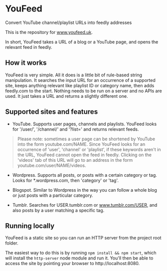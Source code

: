 # YouFeed

Convert YouTube channel/playlist URLs into feedly addresses

This is the repository for www.youfeed.uk.

In short, YouFeed takes a URL of a blog or a YouTube page, and opens the relevant feed in feedly.

## How it works

YouFeed is very simple. All it does is a little bit of rule-based string manipulation. It searches the input URL for an occurrence of a supported site, keeps anything relevant like playlist ID or category name, then adds feedly.com to the start. Nothing needs to be run on a server and no APIs are used. It just takes a URL and returns a slightly different one.

## Supported sites and features

* YouTube. Supports user pages, channels and playlists. YouFeed looks for '/user/', '/channel/' and '?list=' and returns relevant feeds.

>Please note: sometimes a user page can be shortened by YouTube into the form youtube.com/NAME. Since YouFeed looks for an occurrence of 'user', 'channel' or 'playlist', if these keywords aren't in the URL, YouFeed cannot open the feed in feedly. Clicking on the 'videos' tab of this URL will go to an address in the form youtube.com/user/NAME/videos.

* Wordpress. Supports all posts, or posts with a certain category or tag. Looks for *.wordpress.com, then 'category' or 'tag'.

* Blogspot. Similar to Wordpress in the way you can follow a whole blog or just posts with a particular category.

* Tumblr. Searches for USER.tumblr.com or www.tumblr.com/USER, and also posts by a user matching a specific tag.

## Running locally

YouFeed is a static site so you can run an HTTP server from the project root folder.

The easiest way to do this is by running `npm install && npm start`, which will install the `http-server` node module and run it. You'll then be able to access the site by pointing your browser to http://localhost:8080.
